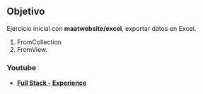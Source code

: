 ## Objetivo

Ejercicio inicial con **maatwebsite/excel**, exportar datos en Excel.

1. FromCollection
2. FromView.

### Youtube

- **[Full Stack - Experience](https://youtube.com/@fullstackexperience?sub_confirmation=1)**